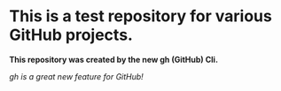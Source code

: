 # This is a test repository for various GitHub projects.

**This repository was created by the new gh (GitHub) Cli.**

_gh is a great new feature for GitHub!_
